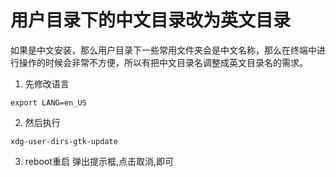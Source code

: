 # 用户目录下的中文目录改为英文目录

如果是中文安装，那么用户目录下一些常用文件夹会是中文名称，那么在终端中进行操作的时候会非常不方便，所以有把中文目录名调整成英文目录名的需求。

1. 先修改语言
```
export LANG=en_US
```

2. 然后执行
```
xdg-user-dirs-gtk-update
```
3. reboot重启
弹出提示框,点击取消,即可
